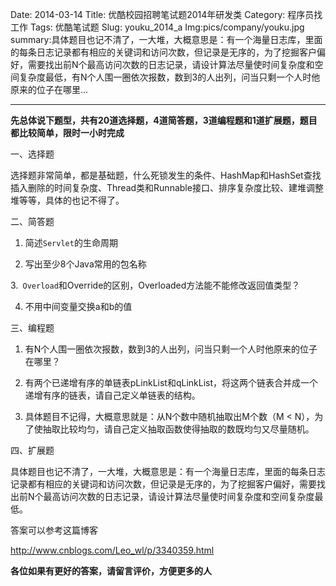 Date: 2014-03-14
Title: 优酷校园招聘笔试题2014年研发类
Category: 程序员找工作
Tags: 优酷笔试题
Slug: youku_2014_a
Img:pics/company/youku.jpg
summary:具体题目也记不清了，一大堆，大概意思是：有一个海量日志库，里面的每条日志记录都有相应的关键词和访问次数，但记录是无序的，为了挖掘客户偏好，需要找出前N个最高访问次数的日志记录，请设计算法尽量使时间复杂度和空间复杂度最低，有N个人围一圈依次报数，数到3的人出列，问当只剩一个人时他原来的位子在哪里...

----------
**先总体说下题型，共有20道选择题，4道简答题，3道编程题和1道扩展题，题目都比较简单，限时一小时完成**

一、选择题

选择题非常简单，都是基础题，什么死锁发生的条件、HashMap和HashSet查找插入删除的时间复杂度、Thread类和Runnable接口、排序复杂度比较、建堆调整堆等等，具体的也记不得了。

二、简答题

1. 简述`Servlet`的生命周期

2. 写出至少8个Java常用的包名称

3.` Overload`和Override的区别，Overloaded方法能不能修改返回值类型？

4. 不用中间变量交换a和b的值

三、编程题

1. 有N个人围一圈依次报数，数到3的人出列，问当只剩一个人时他原来的位子在哪里？

2. 有两个已递增有序的单链表pLinkList和qLinkList，将这两个链表合并成一个递增有序的链表，请自己定义单链表的结构。

3. 具体题目不记得，大概意思就是：从N个数中随机抽取出M个数（M < N），为了使抽取比较均匀，请自己定义抽取函数使得抽取的数既均匀又尽量随机。

四、扩展题

具体题目也记不清了，一大堆，大概意思是：有一个海量日志库，里面的每条日志记录都有相应的关键词和访问次数，但记录是无序的，为了挖掘客户偏好，需要找出前N个最高访问次数的日志记录，请设计算法尽量使时间复杂度和空间复杂度最低。


答案可以参考这篇博客

http://www.cnblogs.com/Leo_wl/p/3340359.html




**各位如果有更好的答案，请留言评价，方便更多的人**